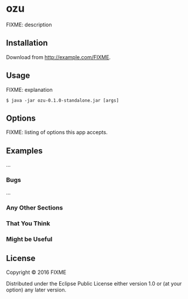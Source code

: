 # ozu

FIXME: description

## Installation

Download from http://example.com/FIXME.

## Usage

FIXME: explanation

    $ java -jar ozu-0.1.0-standalone.jar [args]

## Options

FIXME: listing of options this app accepts.

## Examples

...

### Bugs

...

### Any Other Sections
### That You Think
### Might be Useful

## License

Copyright © 2016 FIXME

Distributed under the Eclipse Public License either version 1.0 or (at
your option) any later version.
